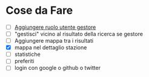 # Cose da Fare

- [ ] [Aggiungere ruolo utente gestore](https://github.com/plataformatec/devise/wiki/How-To:-Add-an-Admin-Role)
- [ ] "gestisci" vicino al risultato della ricerca se gestore
- [ ] Aggiungere mappa tra i risultati
- [x] mappa nel dettaglio stazione
- [ ] statistiche
- [ ] preferiti
- [ ] login con google o github o twitter